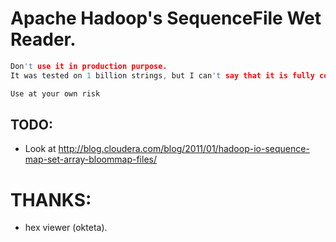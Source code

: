 Apache Hadoop's SequenceFile Wet Reader.
========================================

```c
Don't use it in production purpose.
It was tested on 1 billion strings, but I can't say that it is fully compatible with official version.

Use at your own risk
```

TODO:
----

- Look at http://blog.cloudera.com/blog/2011/01/hadoop-io-sequence-map-set-array-bloommap-files/

THANKS:
======

- hex viewer (okteta).
